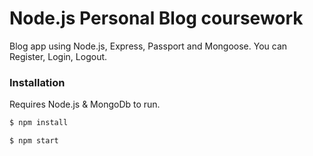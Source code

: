# Node.js Personal Blog coursework

Blog app using Node.js, Express, Passport and Mongoose. You can Register, Login, Logout.

### Installation

Requires Node.js & MongoDb to run.

```sh
$ npm install
```

```sh
$ npm start
```

